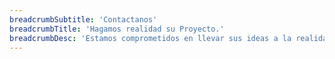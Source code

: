 ```yaml
---
breadcrumbSubtitle: 'Contactanos'
breadcrumbTitle: 'Hagamos realidad su Proyecto.'
breadcrumbDesc: 'Estamos comprometidos en llevar sus ideas a la realidad y construir un futuro sólido juntos.'
---
```


